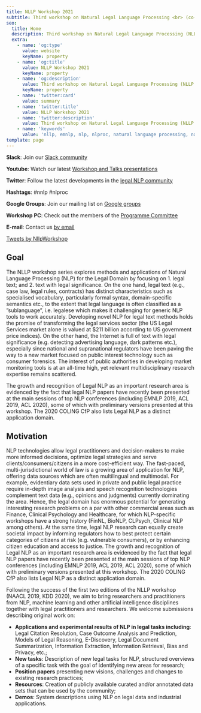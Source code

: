 ```yaml
---
title: NLLP Workshop 2021
subtitle: Third workshop on Natural Legal Language Processing <br> (co-located with EMNLP 2021)
seo:
  title: Home
  description: Third workshop on Natural Legal Language Processing (NLLP 2021) explores methods and applications of Natural Language Processing for the Legal Domain by focusing on legal text and text with legal significance. Co-located with EMNLP 2021.
  extra:
    - name: 'og:type'
      value: website
      keyName: property
    - name: 'og:title'
      value: NLLP Workshop 2021
      keyName: property
    - name: 'og:description'
      value: Third workshop on Natural Legal Language Processing (NLLP 2021) explores methods and applications of Natural Language Processing for the Legal Domain by focusing on legal text and text with legal significance. Co-located with EMNLP 2021.
      keyName: property
    - name: 'twitter:card'
      value: summary
    - name: 'twitter:title'
      value: NLLP Workshop 2021
    - name: 'twitter:description'
      value: Third workshop on Natural Legal Language Processing (NLLP 2021) explores methods and applications of Natural Language Processing for the Legal Domain by focusing on legal text and text with legal significance. Co-located with EMNLP 2021.
    - name: 'keywords'
      value: 'nllp, emnlp, nlp, nlproc, natural language processing, natural legal language processing, legal text, legal domain language'
template: page
---
```


<div class="grid-2-1">
  <div class="grid-2-1-left">

**Slack**: Join our [Slack community](https://join.slack.com/t/nllp/shared_invite/zt-qrjzyncj-5Rq4AXnMKQVLkwWSQknRHw)

**Youtube**: Watch our latest [Workshop and Talks presentations](https://www.youtube.com/channel/UCqqT9g-V0IsghloVF6S75dw)

**Twitter**: Follow the latest developments in the [legal NLP community](https://twitter.com/nllpworkshop?lang=en)

**Hashtags**: #nnlp #nlproc

**Google Groups**: Join our mailing list on [Google groups](https://groups.google.com/forum/#!forum/nllp) 

**Workshop PC**: Check out the members of the [Programme Committee](https://groups.google.com/forum/#!forum/nllp) 

**E-mail**: Contact us [by email](nllp.chairs@gmail.com)


  </div>

  <div class="grid-2-1-right">
    <a class="twitter-timeline" data-height="350" data-dnt="true" href="https://twitter.com/NllpWorkshop?ref_src=twsrc%5Etfw">Tweets by NllpWorkshop</a> <script async src="https://platform.twitter.com/widgets.js" charset="utf-8"></script>
  </div>
</div>

## Goal

The NLLP workshop series explores methods and applications of Natural Language Processing (NLP) for the Legal Domain by focusing on 1. legal text; and 2. text with legal significance. On the one hand, legal text (e.g., case law, legal rules, contracts) has distinct characteristics such as specialised vocabulary, particularly formal syntax, domain-specific semantics etc., to the extent that legal language is often classified as a ”sublanguage”, i.e. legalese which makes it challenging for generic NLP tools to work accurately. Developing novel NLP for legal text methods holds the promise of transforming the legal services sector (the US Legal Services market alone is valued at $211 billion according to US government price indices). On the other hand, the Internet is full of text with legal significance (e.g. detecting advertising language, dark patterns etc.), especially since national and supranational regulators have been paving the way to a new market focused on public interest technology such as consumer forensics. The interest of public authorities in developing market monitoring tools is at an all-time high, yet relevant multidisciplinary research expertise remains scattered.

The growth and recognition of Legal NLP as an important research area is evidenced by the fact that legal NLP papers have recently been presented at the main sessions of top NLP conferences (including EMNLP 2019, ACL 2019, ACL 2020), some of which with preliminary versions presented at this workshop. The 2020 COLING CfP also lists Legal NLP as a distinct application domain.


## Motivation

NLP technologies allow legal practitioners and decision-makers to make more informed decisions, optimize legal strategies and serve clients/consumers/citizens in a more cost-efficient way. The fast-paced, multi-jurisdictional world of law is a growing area of application for NLP, offering data sources which are often multilingual and multimodal. For example, evidentiary data sets used in private and public legal practice require in-depth image analysis and speech recognition technologies complement text data (e.g., opinions and judgments) currently dominating the area. Hence, the legal domain has enormous potential for generating interesting research problems on a par with other commercial areas such as Finance, Clinical Psychology and Healthcare, for which NLP-specific workshops have a strong history (FinNL, BioNLP, CLPsych, Clinical NLP among others). At the same time, legal NLP research can equally create societal impact by informing regulators how to best protect certain categories of citizens at risk (e.g. vulnerable consumers), or by enhancing citizen education and access to justice. The growth and recognition of Legal NLP as an important research area is evidenced by the fact that legal NLP papers have recently been presented at the main sessions of top NLP conferences (including EMNLP 2019, ACL 2019, ACL 2020), some of which with preliminary versions presented at this workshop. The 2020 COLING CfP also lists Legal NLP as a distinct application domain.

Following the success of the first two editions of the NLLP workshop (NAACL 2019, KDD 2020), we aim to bring researchers and practitioners from NLP, machine learning and other artificial intelligence disciplines together with legal practitioners and researchers. We welcome submissions describing original work on:

- **Applications and experimental results of NLP in legal tasks including**: Legal Citation Resolution, Case Outcome Analysis and Prediction, Models of Legal Reasoning, E-Discovery, Legal Document Summarization, Information Extraction, Information Retrieval, Bias and Privacy, etc.;
- **New tasks**: Description of new legal tasks for NLP, structured overviews of a specific task with the goal of identifying new areas for research;
- **Position papers** presenting new visions, challenges and changes to existing research practices;
- **Resources**: Creation of publicly available curated and/or annotated data sets that can be used by the community;
- **Demos**: System descriptions using NLP on legal data and industrial applications.